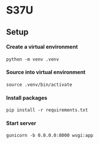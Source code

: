 # S37U

## Setup

#### Create a virtual environment

`python -m venv .venv`

#### Source into virtual environment

`source .venv/bin/activate`

#### Install packages

`pip install -r requirements.txt`

#### Start server

`gunicorn -b 0.0.0.0:8000 wsgi:app`

